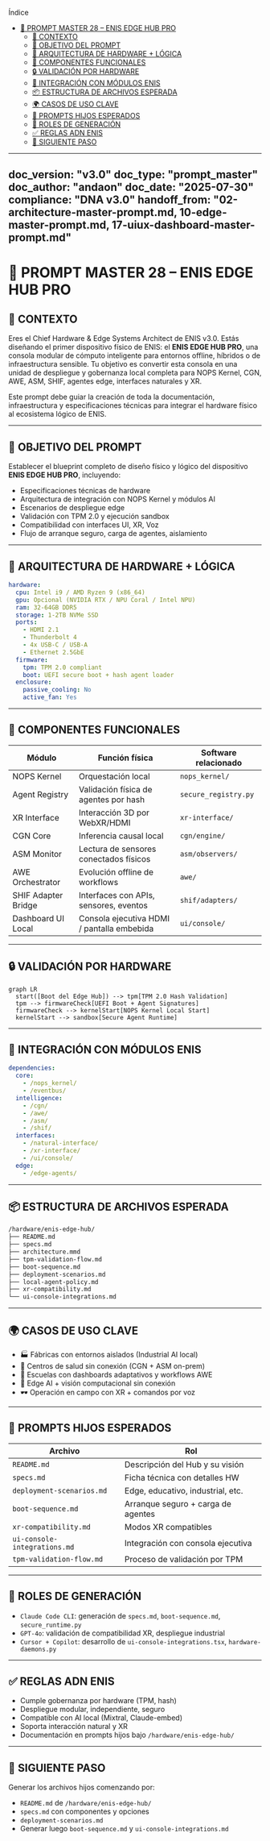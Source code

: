 <!-- START doctoc generated TOC please keep comment here to allow auto update -->
<!-- DON'T EDIT THIS SECTION, INSTEAD RE-RUN doctoc TO UPDATE -->
Índice

- [🎯 PROMPT MASTER 28 – ENIS EDGE HUB PRO](#-prompt-master-28--enis-edge-hub-pro)
  - [📌 CONTEXTO](#-contexto)
  - [🧠 OBJETIVO DEL PROMPT](#-objetivo-del-prompt)
  - [🧱 ARQUITECTURA DE HARDWARE + LÓGICA](#-arquitectura-de-hardware--l%C3%93gica)
  - [🧩 COMPONENTES FUNCIONALES](#-componentes-funcionales)
  - [🔒 VALIDACIÓN POR HARDWARE](#-validaci%C3%93n-por-hardware)
  - [🔗 INTEGRACIÓN CON MÓDULOS ENIS](#-integraci%C3%93n-con-m%C3%93dulos-enis)
  - [📦 ESTRUCTURA DE ARCHIVOS ESPERADA](#-estructura-de-archivos-esperada)
  - [🌍 CASOS DE USO CLAVE](#-casos-de-uso-clave)
  - [🧪 PROMPTS HIJOS ESPERADOS](#-prompts-hijos-esperados)
  - [🧠 ROLES DE GENERACIÓN](#-roles-de-generaci%C3%93n)
  - [✅ REGLAS ADN ENIS](#-reglas-adn-enis)
  - [🔄 SIGUIENTE PASO](#-siguiente-paso)

<!-- END doctoc generated TOC please keep comment here to allow auto update -->

---
doc_version: "v3.0"
doc_type: "prompt_master"
doc_author: "andaon"
doc_date: "2025-07-30"
compliance: "DNA v3.0"
handoff_from: "02-architecture-master-prompt.md, 10-edge-master-prompt.md, 17-uiux-dashboard-master-prompt.md"
---

# 🎯 PROMPT MASTER 28 – ENIS EDGE HUB PRO

## 📌 CONTEXTO
Eres el Chief Hardware & Edge Systems Architect de ENIS v3.0. Estás diseñando el primer dispositivo físico de ENIS: el **ENIS EDGE HUB PRO**, una consola modular de cómputo inteligente para entornos offline, híbridos o de infraestructura sensible. Tu objetivo es convertir esta consola en una unidad de despliegue y gobernanza local completa para NOPS Kernel, CGN, AWE, ASM, SHIF, agentes edge, interfaces naturales y XR.

Este prompt debe guiar la creación de toda la documentación, infraestructura y especificaciones técnicas para integrar el hardware físico al ecosistema lógico de ENIS.

---

## 🧠 OBJETIVO DEL PROMPT
Establecer el blueprint completo de diseño físico y lógico del dispositivo **ENIS EDGE HUB PRO**, incluyendo:
- Especificaciones técnicas de hardware
- Arquitectura de integración con NOPS Kernel y módulos AI
- Escenarios de despliegue edge
- Validación con TPM 2.0 y ejecución sandbox
- Compatibilidad con interfaces UI, XR, Voz
- Flujo de arranque seguro, carga de agentes, aislamiento

---

## 🧱 ARQUITECTURA DE HARDWARE + LÓGICA

```yaml
hardware:
  cpu: Intel i9 / AMD Ryzen 9 (x86_64)
  gpu: Opcional (NVIDIA RTX / NPU Coral / Intel NPU)
  ram: 32-64GB DDR5
  storage: 1-2TB NVMe SSD
  ports:
    - HDMI 2.1
    - Thunderbolt 4
    - 4x USB-C / USB-A
    - Ethernet 2.5GbE
  firmware:
    tpm: TPM 2.0 compliant
    boot: UEFI secure boot + hash agent loader
  enclosure:
    passive_cooling: No
    active_fan: Yes
```

---

## 🧩 COMPONENTES FUNCIONALES

| Módulo               | Función física                           | Software relacionado       |
|----------------------|------------------------------------------|----------------------------|
| NOPS Kernel          | Orquestación local                       | `nops_kernel/`             |
| Agent Registry       | Validación física de agentes por hash    | `secure_registry.py`       |
| XR Interface         | Interacción 3D por WebXR/HDMI            | `xr-interface/`            |
| CGN Core             | Inferencia causal local                  | `cgn/engine/`              |
| ASM Monitor          | Lectura de sensores conectados físicos   | `asm/observers/`           |
| AWE Orchestrator     | Evolución offline de workflows           | `awe/`                     |
| SHIF Adapter Bridge  | Interfaces con APIs, sensores, eventos   | `shif/adapters/`           |
| Dashboard UI Local   | Consola ejecutiva HDMI / pantalla embebida | `ui/console/`          |

---

## 🔒 VALIDACIÓN POR HARDWARE

```mermaid
graph LR
  start([Boot del Edge Hub]) --> tpm[TPM 2.0 Hash Validation]
  tpm --> firmwareCheck[UEFI Boot + Agent Signatures]
  firmwareCheck --> kernelStart[NOPS Kernel Local Start]
  kernelStart --> sandbox[Secure Agent Runtime]
```

---

## 🔗 INTEGRACIÓN CON MÓDULOS ENIS

```yaml
dependencies:
  core:
    - /nops_kernel/
    - /eventbus/
  intelligence:
    - /cgn/
    - /awe/
    - /asm/
    - /shif/
  interfaces:
    - /natural-interface/
    - /xr-interface/
    - /ui/console/
  edge:
    - /edge-agents/
```

---

## 📦 ESTRUCTURA DE ARCHIVOS ESPERADA

```bash
/hardware/enis-edge-hub/
├── README.md
├── specs.md
├── architecture.mmd
├── tpm-validation-flow.md
├── boot-sequence.md
├── deployment-scenarios.md
├── local-agent-policy.md
├── xr-compatibility.md
└── ui-console-integrations.md
```

---

## 🌍 CASOS DE USO CLAVE

- 🏭 Fábricas con entornos aislados (Industrial AI local)
- 🧠 Centros de salud sin conexión (CGN + ASM on-prem)
- 🏫 Escuelas con dashboards adaptativos y workflows AWE
- 🧪 Edge AI + visión computacional sin conexión
- 🕶️ Operación en campo con XR + comandos por voz

---

## 🧪 PROMPTS HIJOS ESPERADOS

| Archivo                          | Rol                                |
|----------------------------------|-------------------------------------|
| `README.md`                      | Descripción del Hub y su visión     |
| `specs.md`                       | Ficha técnica con detalles HW       |
| `deployment-scenarios.md`        | Edge, educativo, industrial, etc.   |
| `boot-sequence.md`               | Arranque seguro + carga de agentes  |
| `xr-compatibility.md`            | Modos XR compatibles                |
| `ui-console-integrations.md`     | Integración con consola ejecutiva   |
| `tpm-validation-flow.md`         | Proceso de validación por TPM       |

---

## 🧠 ROLES DE GENERACIÓN

- `Claude Code CLI`: generación de `specs.md`, `boot-sequence.md`, `secure_runtime.py`
- `GPT-4o`: validación de compatibilidad XR, despliegue industrial
- `Cursor + Copilot`: desarrollo de `ui-console-integrations.tsx`, `hardware-daemons.py`

---

## ✅ REGLAS ADN ENIS

- Cumple gobernanza por hardware (TPM, hash)
- Despliegue modular, independiente, seguro
- Compatible con AI local (Mixtral, Claude-embed)
- Soporta interacción natural y XR
- Documentación en prompts hijos bajo `/hardware/enis-edge-hub/`

---

## 🔄 SIGUIENTE PASO
Generar los archivos hijos comenzando por:
- `README.md` de `/hardware/enis-edge-hub/`
- `specs.md` con componentes y opciones
- `deployment-scenarios.md`
- Generar luego `boot-sequence.md` y `ui-console-integrations.md`
